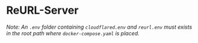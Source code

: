 # ReURL-Server

*Note: An `.env` folder containing `cloudflared.env` and `reurl.env` must exists in the root path where `docker-compose.yaml` is placed.*

